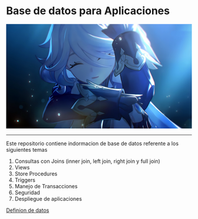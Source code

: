 # Base de datos para Aplicaciones

![Imagen de base de datos](/img/Furina-Genshin-Impact-Genshin-Impact-smiling-maiden-outfit-symbol-shaped-pupils-anime-girls-2302716-wallhere.com.jpg)

---

Este repositorio contiene indormacion de base de datos referente a los siguientes temas

1. Consultas con Joins (inner join, left join, right join y full join)
1. Views
1. Store Procedures
1. Triggers
1. Manejo de Transacciones
1. Seguridad
1. Despliegue de aplicaciones

[Definion de datos](https://aws.amazon.com/es/what-is/database/)